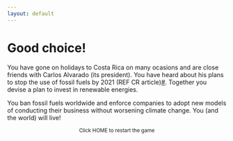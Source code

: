 ```yaml
---
layout: default
---
```


# Good choice!

You have gone on holidays to Costa Rica on many ocasions and are close friends with Carlos Alvarado (its president). You have heard about his plans to stop the use of fossil fuels by 2021 (REF CR article)[#](https://sararodrig.github.io/workforce-future/references). Together you devise a plan to invest in renewable energies. 

You ban fossil fuels worldwide and enforce companies to adopt new models of conducting their business without worsening climate change. You (and the world) will live!

<small><center>Click HOME to restart the game</center></small>